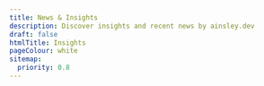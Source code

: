 ```yaml
---
title: News & Insights
description: Discover insights and recent news by ainsley.dev
draft: false
htmlTitle: Insights
pageColour: white
sitemap:
  priority: 0.8
---
```

